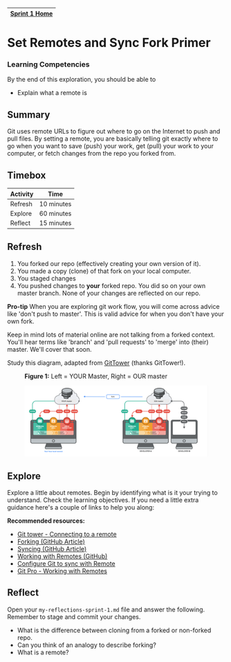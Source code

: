[Sprint 1 Home](README.md)|
---| 

# Set Remotes and Sync Fork Primer 

### Learning Competencies
By the end of this exploration, you should be able to 

- Explain what a remote is


## Summary
Git uses remote URLs to figure out where to go on the Internet to push and pull files. By setting a remote, you are basically telling git exactly where to go when you want to save (push) your work, get (pull) your work to your computer, or fetch changes from the repo you forked from.

## Timebox

Activity | Time|
------------|----------|
Refresh | 10 minutes
Explore | 60 minutes 
Reflect | 15 minutes |


## Refresh
1. You forked our repo (effectively creating your own version of it). 
2. You made a copy (clone) of that fork on your local computer.
3. You staged changes 
4. You pushed changes to __your__ forked repo. You did so on your own master branch. None of your changes are reflected on our repo. 

__Pro-tip__  When you are exploring git work flow, you will come across advice like 'don't push to master'. This is valid advice for when you don't have your own fork.

Keep in mind lots of material online are not talking from a forked context. You'll hear terms like 'branch' and 'pull requests' to 'merge' into (their) master. We'll cover that soon.  

Study this diagram, adapted from [GitTower](https://www.git-tower.com/learn/git/ebook/en/command-line/remote-repositories/introduction) (thanks GitTower!). 

<figure>
  <figcaption>
    <p><strong>Figure 1:</strong> Left = YOUR Master, Right = OUR master</p>
  </figcaption>
  <img src="../images/github_10_fork.png" alt="Fork GitHub Repo"><br>

</figure>

## Explore 
Explore a little about remotes. Begin by identifying what is it your trying to understand. Check the learning objectives. If you need a little extra guidance here's a couple of links to help you along: 

__Recommended resources:__ 
- [Git tower - Connecting to a remote](https://www.git-tower.com/learn/git/ebook/en/command-line/remote-repositories/connecting-remote-repositories#start)  
- [Forking (GitHub Article)](https://help.github.com/articles/fork-a-repo/)
- [Syncing (GitHub Article)](https://help.github.com/articles/syncing-a-fork/)  
- [Working with Remotes (GitHub)](https://help.github.com/categories/managing-remotes/)  
- [Configure Git to sync with Remote](https://help.github.com/articles/fork-a-repo/#step-3-configure-git-to-sync-your-fork-with-the-original-spoon-knife-repository)  
- [Git Pro - Working with Remotes](https://git-scm.com/book/en/v2/Git-Basics-Working-with-Remotes)  

## Reflect
Open your `my-reflections-sprint-1.md` file and answer the following. Remember to stage and commit your changes. 

- What is the difference between cloning from a forked or non-forked repo.
- Can you think of an analogy to describe forking?
- What is a remote?


